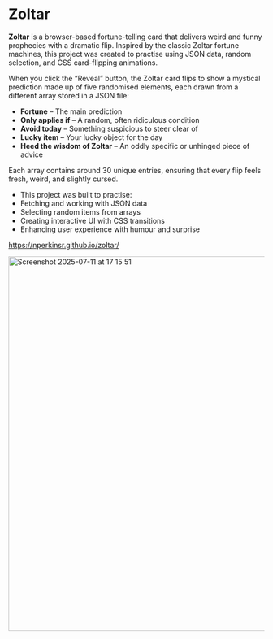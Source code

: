 # Zoltar
**Zoltar** is a browser-based fortune-telling card that delivers weird and funny prophecies with a dramatic flip. Inspired by the classic Zoltar fortune machines, this project was created to practise using JSON data, random selection, and CSS card-flipping animations.

When you click the “Reveal” button, the Zoltar card flips to show a mystical prediction made up of five randomised elements, each drawn from a different array stored in a JSON file:

+ **Fortune** – The main prediction
+ **Only applies if** – A random, often ridiculous condition
+ **Avoid today** – Something suspicious to steer clear of
+ **Lucky item** – Your lucky object for the day
+ **Heed the wisdom of Zoltar** – An oddly specific or unhinged piece of advice

Each array contains around 30 unique entries, ensuring that every flip feels fresh, weird, and slightly cursed.

+ This project was built to practise:
+ Fetching and working with JSON data
+ Selecting random items from arrays
+ Creating interactive UI with CSS transitions
+ Enhancing user experience with humour and surprise

https://nperkinsr.github.io/zoltar/

<img width="1313" height="737" alt="Screenshot 2025-07-11 at 17 15 51" src="https://github.com/user-attachments/assets/b4a58cc5-32fe-4f15-9669-660ad408cec8" />
